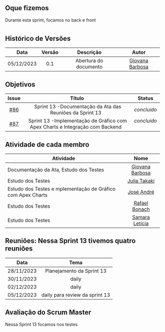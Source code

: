 ## Oque fizemos

Durante esta sprint, focamos no back e front

#

## Histórico de Versões

| Data       | Versão | Descrição                                 | Autor             |
| :--------: | :----: | :--------------------:                    | :---------------: |
| 05/12/2023 |  0.1   | Abertura do documento                     | [Giovana Barbosa ](https://github.com/gio221) |

## Objetivos

|                            Issue                             |              Título               |                    Status                     |
| :----------------------------------------------------------: | :-------------------------------: | :-------------------------------------------------: |
| [#86](https://github.com/unb-mds/2023-2-Squad07/issues/86) |  Sprint 13 -Documentação da Ata das Reuniões da Sprint 13   |_concluido_ |
 |  [#87](https://github.com/unb-mds/2023-2-Squad07/issues/87) |  Sprint 13 -Implementação de Gráfico com Apex Charts e Integração com Backend  |_concluido_   |

 ## Atividade de cada membro
 Atividade        |                                                                           Nome                                                                            |
| ------------- | :-------------------------------------------------------------------------------------------------------------------------------------------------------: |
|Documentação da Ata, Estudo dos Testes|                                                    [Giovana Barbosa ](https://github.com/gio221)                                                    |
|Estudo dos Testes |                                                    [Julia Takaki](https://github.com/juliatakaki)                                                    |
|Estudo dos Testes e mplementação de Gráfico com Apex Charts|                [José André](https://github.com/joseandre25)                                                     |
|  Estudo dos Testes|                                                    [Rafael Bonach](https://github.com/RafaBonach)                                                    |
|  Estudo dos Testes |                                                    [Samara Leticia](https://github.com/samarawwleticia)       |  


## Reuniões: Nessa Sprint 13 tivemos quatro reuniões

| Data       | Tema                             
| :---------:| :---------------------------------------------:      
| 28/11/2023 |  Planejamento da Sprint 13
| 30/11/2023 |  daily  
| 02/12/2023 |  daily 
| 05/12/2023 |  daily  para review da sprint 13

## Avaliação do Scrum Master

Nessa Sprint 13 focamos nos testes